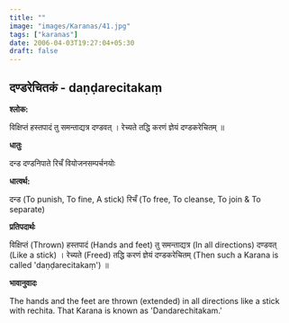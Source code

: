 ```yaml
---
title: ""
image: "images/Karanas/41.jpg"
tags: ["karanas"]
date: 2006-04-03T19:27:04+05:30
draft: false
---
```


## दण्डरेचितकं - daṇḍarecitakaṃ

**श्लोक:**

विक्षिप्तं हस्तपादं तु समन्ताद्यत्र दण्डवत् । रेच्यते तद्धि करणं ज्ञेयं दण्डकरेचितम् ॥

**धातुः**

दन्ड दण्डनिपाते
रिचँ वियोजनसम्पर्चनयोः

**धात्वर्थ:**

दन्ड (To punish, To fine, A stick)
रिचँ (To free, To cleanse, To join & To separate)

**प्रतिपदार्थः**

विक्षिप्तं (Thrown) हस्तपादं (Hands and feet) तु समन्ताद्यत्र (In all directions) दण्डवत् (Like a stick) । रेच्यते (Freed) तद्धि करणं ज्ञेयं दण्डकरेचितम् (Then such a Karana is called 'daṇḍarecitakaṃ') ॥

**भावानुवादः**

The hands and the feet are thrown (extended) in all directions like a stick with rechita. That Karana is known as 'Dandarechitakam.'
